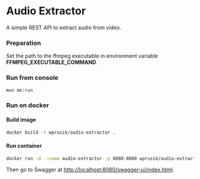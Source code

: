 # Audio Extractor

A simple REST API to extract audio from video.


### Preparation
Set the path to the ffmpeg executable in environment variable **FFMPEG_EXECUTABLE_COMMAND**.

### Run from console
```bash
mvn mn:run
```

### Run on docker
#### Build image
```bash
docker build -t wprusik/audio-extractor .
```

#### Run container
```bash
docker run -d --name audio-extractor -p 8080:8080 wprusik/audio-extractor
```

Then go to Swagger at [http://localhost:8080/swagger-ui/index.html](http://localhost:8080/swagger-ui/index.html).
